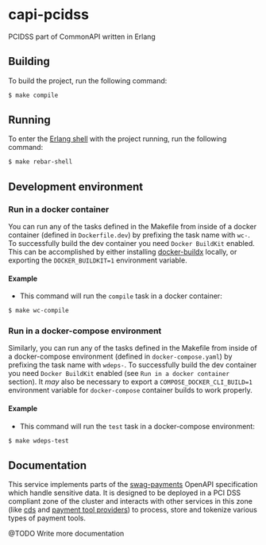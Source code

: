 # capi-pcidss

PCIDSS part of CommonAPI written in Erlang

## Building

To build the project, run the following command:

```bash
$ make compile
```

## Running

To enter the [Erlang shell][1] with the project running, run the following command:

```bash
$ make rebar-shell
```

## Development environment

### Run in a docker container

You can run any of the tasks defined in the Makefile from inside of a docker container (defined in `Dockerfile.dev`) by prefixing the task name with `wc-`. To successfully build the dev container you need `Docker BuildKit` enabled. This can be accomplished by either installing [docker-buildx](https://docs.docker.com/buildx/working-with-buildx/) locally, or exporting the `DOCKER_BUILDKIT=1` environment variable.

#### Example

* This command will run the `compile` task in a docker container:
```bash
$ make wc-compile
```

### Run in a docker-compose environment

Similarly, you can run any of the tasks defined in the Makefile from inside of a docker-compose environment (defined in `docker-compose.yaml`) by prefixing the task name with `wdeps-`. To successfully build the dev container you need `Docker BuildKit` enabled (see `Run in a docker container` section). It *may* also be necessary to export a `COMPOSE_DOCKER_CLI_BUILD=1` environment variable for `docker-compose` container builds to work properly.

#### Example

* This command will run the `test` task in a docker-compose environment:
```bash
$ make wdeps-test
```

## Documentation

This service implements parts of the [swag-payments](https://github.com/valitydev/swag-payments) OpenAPI specification which handle sensitive data. It is designed to be deployed in a PCI DSS compliant zone of the cluster and interacts with other services in this zone (like [cds](https://github.com/valitydev/cds-proto) and [payment tool providers](https://github.com/valitydev/damsel/blob/827f692653e8110b0280a4608ff540d2662842ce/proto/payment_tool_provider.thrift)) to process, store and tokenize various types of payment tools.

@TODO Write more documentation

[1]: http://erlang.org/doc/man/shell.html
